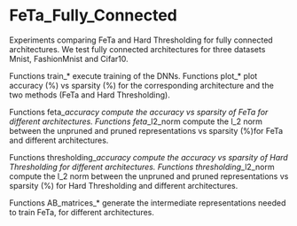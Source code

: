 # FeTa_Fully_Connected
Experiments comparing FeTa and Hard Thresholding for fully connected architectures. We test fully connected architectures for three datasets Mnist, FashionMnist and Cifar10. 

Functions train_\* execute training of the DNNs. 
Functions plot_* plot accuracy (%) vs sparsity (%) for the corresponding architecture and the two methods (FeTa and Hard Thresholding).

Functions feta_*_accuracy compute the accuracy vs sparsity of FeTa for different architectures.
Functions feta_*_l2_norm compute the l_2 norm between the unpruned and pruned representations vs sparsity (%)for FeTa and different architectures.   

Functions thresholding_*_accuracy compute the accuracy vs sparsity of Hard Thresholding for different architectures.
Functions thresholding_*_l2_norm compute the l_2 norm between the unpruned and pruned representations vs sparsity (%) for Hard Thresholding and different architectures.   

Functions AB_matrices_* generate the intermediate representations needed to train FeTa, for different architectures.
